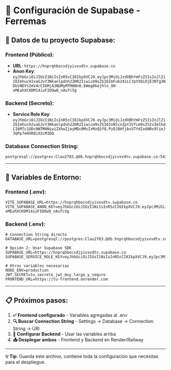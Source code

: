 # 🔐 Configuración de Supabase - Ferremas

## 📝 Datos de tu proyecto Supabase:

### **Frontend (Público):**
- **URL**: `https://hnprqhbocsdjyivxvdtv.supabase.co`
- **Anon Key**: `eyJhbGciOiJIUzI1NiIsInR5cCI6IkpXVCJ9.eyJpc3MiOiJzdXBhYmFzZSIsInJlZiI6ImhucHJxaGJvY3Nkanlpdnh2ZHR2Iiwicm9sZSI6ImFub24iLCJpYXQiOjE3NTg3NDUzNDYsImV4cCI6MjA3NDMyMTM0Nn0.EWeg0kejhln_9H-oMEahXCKDM14iuFIOOwQ_nAufc5g`

### **Backend (Secreto):**
- **Service Role Key**: `eyJhbGciOiJIUzI1NiIsInR5cCI6IkpXVCJ9.eyJpc3MiOiJzdXBhYmFzZSIsInJlZiI6ImhucHJxaGJvY3Nkanlpdnh2ZHR2Iiwicm9sZSI6InNlcnZpY2Vfcm9sZSIsImlhdCI6MTc1ODc0NTM0NiwiZXhwIjoyMDc0MzIxMzQ2fQ.PzDJ8HfjbvSTYdIx6NRx9lieJ3QPp7eH5R8iO2cM3DQ`

### **Database Connection String:**
```
postgresql://postgres:Clau2703.@db.hnprqhbocsdjyivxvdtv.supabase.co:5432/postgres
```

---

## 🚀 Variables de Entorno:

### **Frontend (.env):**
```env
VITE_SUPABASE_URL=https://hnprqhbocsdjyivxvdtv.supabase.co
VITE_SUPABASE_ANON_KEY=eyJhbGciOiJIUzI1NiIsInR5cCI6IkpXVCJ9.eyJpc3MiOiJzdXBhYmFzZSIsInJlZiI6ImhucHJxaGJvY3Nkanlpdnh2ZHR2Iiwicm9sZSI6ImFub24iLCJpYXQiOjE3NTg3NDUzNDYsImV4cCI6MjA3NDMyMTM0Nn0.EWeg0kejhln_9H-oMEahXCKDM14iuFIOOwQ_nAufc5g
```

### **Backend (.env):**
```env
# Connection String directo
DATABASE_URL=postgresql://postgres:Clau2703.@db.hnprqhbocsdjyivxvdtv.supabase.co:5432/postgres

# Opción 2: Usar Supabase SDK
SUPABASE_URL=https://hnprqhbocsdjyivxvdtv.supabase.co
SUPABASE_SERVICE_ROLE_KEY=eyJhbGciOiJIUzI1NiIsInR5cCI6IkpXVCJ9.eyJpc3MiOiJzdXBhYmFzZSIsInJlZiI6ImhucHJxaGJvY3Nkanlpdnh2ZHR2Iiwicm9sZSI6InNlcnZpY2Vfcm9sZSIsImlhdCI6MTc1ODc0NTM0NiwiZXhwIjoyMDc0MzIxMzQ2fQ.PzDJ8HfjbvSTYdIx6NRx9lieJ3QPp7eH5R8iO2cM3DQ

# Otras variables necesarias
NODE_ENV=production
JWT_SECRET=tu_secreto_jwt_muy_largo_y_seguro
FRONTEND_URL=https://tu-frontend.onrender.com
```

---

## 📋 Próximos pasos:

1. **✅ Frontend configurado** - Variables agregadas al .env
2. **🔍 Buscar Connection String** - Settings → Database → Connection String → URI
3. **🚀 Configurar Backend** - Usar las variables arriba
4. **📤 Desplegar ambos** - Frontend y Backend en Render/Railway

---

**💡 Tip**: Guarda este archivo, contiene toda la configuración que necesitas para el despliegue.